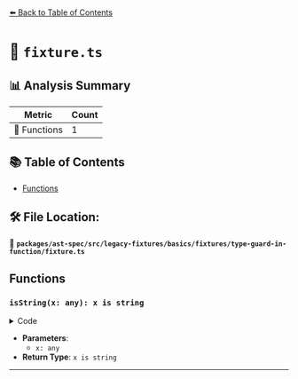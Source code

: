 [⬅️ Back to Table of Contents](../../../../../../../index.md)

# 📄 `fixture.ts`

## 📊 Analysis Summary

| Metric | Count |
|--------|-------|
| 🔧 Functions | 1 |

## 📚 Table of Contents

- [Functions](#functions)

## 🛠️ File Location:
📂 **`packages/ast-spec/src/legacy-fixtures/basics/fixtures/type-guard-in-function/fixture.ts`**

## Functions

### `isString(x: any): x is string`

<details><summary>Code</summary>

```ts
function isString(x: any): x is string {
  return typeof x === 'string';
}
```
</details>

- **Parameters**:
  - `x: any`
- **Return Type**: `x is string`

---